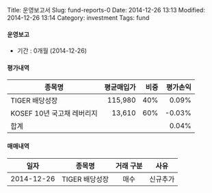 Title: 운영보고서
Slug: fund-reports-0
Date: 2014-12-26 13:13
Modified: 2014-12-26 13:14
Category: investment
Tags: fund

#### 운영보고
- 기간 : 0개월 (2014-12-26)

#### 평가내역 
| 종목명                     | 평균매입가 | 비중 | 평가손익 |
|----------------------------|-----------:|-----:|---------:|
| TIGER  배당성장            | 115,980    | 40%  | 0.09%    |
| KOSEF 10년 국고채 레버리지 | 13,610     | 60%  | -0.03%   |
| 합계                       |            |      | 0.04%    |

#### 매매내역
| 일자       | 종목명          | 거래 구분 | 사유     |
|------------|-----------------|:---------:|:--------:|
| 2014-12-26 | TIGER  배당성장 | 매수      | 신규추가 |

